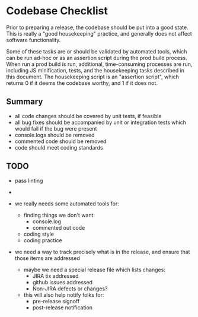 ---
---
# Codebase Checklist

Prior to preparing a release, the codebase should be put into a good state. This is really a "good housekeeping" practice, and generally does not affect software functionality.

Some of these tasks are or should be validated by automated tools, which can be run ad-hoc or as an assertion script during the prod build process. When run a prod build is run, additional, time-consuming processes are run, including JS minification, tests, and the housekeeping tasks described in this document. The housekeeping script is an "assertion script", which returns 0 if it deems the codebase worthy, and 1 if it does not.

## Summary

- all code changes should be covered by unit tests, if feasible
- all bug fixes should be accompanied by unit or integration tests which would fail if the bug were present
- console.logs should be removed
- commented code should be removed
- code should meet coding standards

## TODO

- pass linting
- 

- we really needs some automated tools for:
  - finding things we don't want:
    - console.log
    - commented out code
  - coding style
  - coding practice

- we need a way to track precisely what is in the release, and ensure that those items are addressed
  - maybe we need a special release file which lists changes:
    - JIRA tix addressed
    - github issues addressed
    - Non-JIRA defects or changes?
  - this will also help notify folks for:
    - pre-release signoff
    - post-release notification